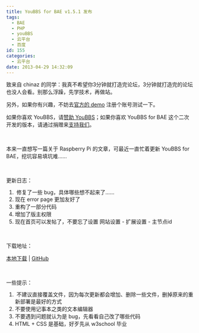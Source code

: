 ```yaml
---
title: YouBBS for BAE v1.5.1 发布
tags:
  - BAE
  - PHP
  - youBBS
  - 云平台
  - 百度
id: 155
categories:
  - 云平台
date: 2013-04-29 14:32:09
---
```


致来自 chinaz 的同学：我真不希望你3分钟就打造完论坛，3分钟就打造完的论坛也没人会看。别那么浮躁，先学技术，再做站。

另外，如果你有兴趣，不妨去[官方的 demo](http://bbs.sinosky.org/) 注册个账号测试一下。

如果你喜欢 YouBBS，请[赞助 YouBBS](http://youbbs.sinaapp.com/t/991)；如果你喜欢 YouBBS for BAE 这个二次开发的版本，请通过捐赠来[支持我们](http://www.sinosky.org/ideal-and-reality.html)。

&nbsp;

本来一直想写一篇关于 Raspberry Pi 的文章，可最近一直忙着更新 YouBBS for BAE，挖坑容易填坑难……

&nbsp;

更新日志：

1.  <span style="line-height: 13px;"> 修复了一些 bug，具体哪些想不起来了……</span>
2.  现在 error page 更加友好了
3.  重构了一部分代码
4.  增加了版主权限
5.  现在首页可以发帖了，不要忘了设置 网站设置 - 扩展设置 - 主节点id

&nbsp;

下载地址：

[本地下载](http://bcs.duapp.com/sinosky-drive/2013/04/29/d51a1c8fb8a31b6b4cb899ca022a7dd9.zip) | [GitHub](https://github.com/sinosky/youbbs/archive/v1.5.1.zip)

&nbsp;

一些提示：

1.  <span style="line-height: 13px;"> 不建议直接覆盖文件，因为每次更新都会增加、删除一些文件，删掉原来的重新部署是最好的方式</span>
2.  不要使用记事本之类的文本编辑器
3.  不要遇到问题就认为是 bug，先看看自己改了哪些代码
4.  HTML + CSS 是基础，好歹先从 w3school 毕业